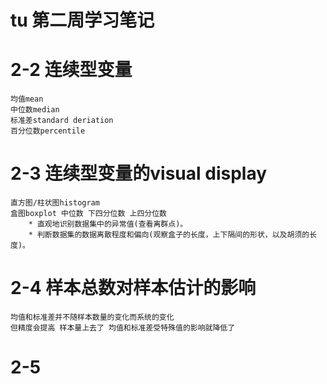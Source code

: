 tu	第二周学习笔记
==========================

#  2-2  连续型变量
    均值mean
    中位数median
    标准差standard deriation
    百分位数percentile
#  2-3  连续型变量的visual display	
    直方图/柱状图histogram
    盒图boxplot 中位数 下四分位数 上四分位数
		* 直观地识别数据集中的异常值(查看离群点)。
		* 判断数据集的数据离散程度和偏向(观察盒子的长度，上下隔间的形状，以及胡须的长度)。
#   2-4 样本总数对样本估计的影响
    均值和标准差并不随样本数量的变化而系统的变化
    但精度会提高 样本量上去了 均值和标准差受特殊值的影响就降低了
#    2-5
    
